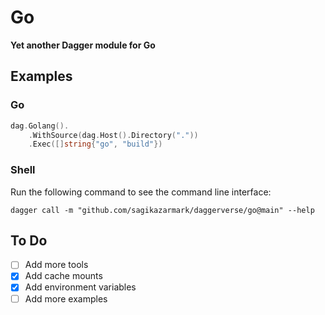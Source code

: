 # Go

**Yet another Dagger module for Go**

## Examples

### Go

```go
dag.Golang().
    .WithSource(dag.Host().Directory("."))
    .Exec([]string{"go", "build"})
```

### Shell

Run the following command to see the command line interface:

```shell
dagger call -m "github.com/sagikazarmark/daggerverse/go@main" --help
```

## To Do

- [ ] Add more tools
- [x] Add cache mounts
- [x] Add environment variables
- [ ] Add more examples
